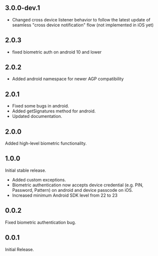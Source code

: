 
## 3.0.0-dev.1

- Changed cross device listener behavior to follow the latest update of seamless "cross device notification" flow (not implemented in iOS yet)

## 2.0.3

- fixed biometric auth on android 10 and lower

## 2.0.2

- Added android namespace for newer AGP compatibility

## 2.0.1

- Fixed some bugs in android.
- Added getSignatures method for android.
- Updated documentation.

## 2.0.0

Added high-level biometric functionality.

## 1.0.0

Initial stable release.
- Added custom exceptions.
- Biometric authentication now accepts device credential (e.g. PIN, Password, Pattern) on android and device passcode on iOS.
- Increased minimum Android SDK level from 22 to 23

## 0.0.2

Fixed biometric authentication bug.

## 0.0.1

Initial Release.